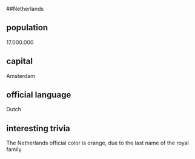 ##Netherlands
## population
17.000.000

## capital
Amsterdam 
 
## official language
Dutch

## interesting trivia
The Netherlands official color is orange, due to the last name of the 
royal family


